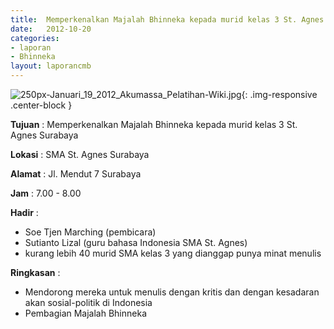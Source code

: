 ```yaml
---	
title: 	Memperkenalkan Majalah Bhinneka kepada murid kelas 3 St. Agnes Surabaya
date: 	2012-10-20
categories:	
- laporan	
- Bhinneka	
layout: laporancmb	
---	
```

	
![250px-Januari_19_2012_Akumassa_Pelatihan-Wiki.jpg](/uploads/250px-Januari_19_2012_Akumassa_Pelatihan-Wiki.jpg){: .img-responsive .center-block }	
	
**Tujuan** :	Memperkenalkan Majalah Bhinneka kepada murid kelas 3 St. Agnes Surabaya
	
**Lokasi** :	SMA St. Agnes Surabaya
	
**Alamat** : 	Jl. Mendut 7 Surabaya
	
**Jam** :	7.00 - 8.00
	
**Hadir** :	
*	Soe Tjen Marching (pembicara)
*	Sutianto Lizal (guru bahasa Indonesia SMA St. Agnes)
*	kurang lebih 40 murid SMA kelas 3 yang dianggap punya minat menulis

**Ringkasan** :	
*	Mendorong mereka untuk menulis dengan kritis dan dengan kesadaran akan sosial-politik di Indonesia
*	Pembagian Majalah Bhinneka
